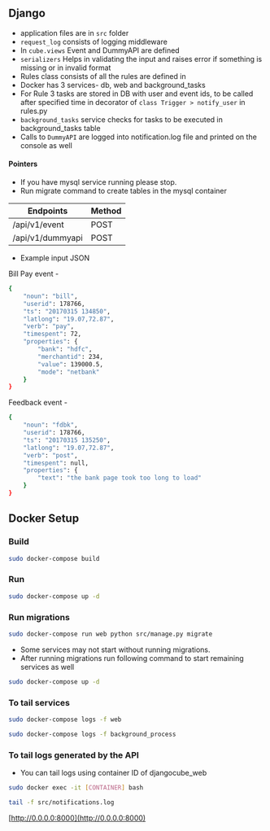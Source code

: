 
## Django
- application files are in `src` folder
- `request_log` consists of logging middleware
- In `cube.views` Event and DummyAPI are defined
- `serializers` Helps in validating the input and raises error if something is missing or in invalid format
- Rules class consists of all the rules are defined in
- Docker has 3 services- db, web and background_tasks
- For Rule 3 tasks are stored in DB with user and event ids, to be called after specified time in decorator of `class Trigger > notify_user` in rules.py
- `background_tasks` service checks for tasks to be executed in background_tasks table
- Calls to `DummyAPI` are logged into notification.log file and printed on the console as well

#### Pointers
- If you have mysql service running please stop. 
- Run migrate command to create tables in the mysql container

|       Endpoints    |Method          |
|-------------------|-----------------|
|/api/v1/event      |POST             |
|/api/v1/dummyapi      |POST             |

- Example input JSON 

Bill Pay event - 
```bash
{
    "noun": "bill",
    "userid": 178766,
    "ts": "20170315 134850",
    "latlong": "19.07,72.87",
    "verb": "pay",
    "timespent": 72,
    "properties": {
        "bank": "hdfc",
        "merchantid": 234,
        "value": 139000.5,
        "mode": "netbank"
    }
}
```

Feedback event - 
```bash
{
    "noun": "fdbk",
    "userid": 178766,
    "ts": "20170315 135250",
    "latlong": "19.07,72.87",
    "verb": "post",
    "timespent": null,
    "properties": {
        "text": "the bank page took too long to load"
    }
}
```
## Docker Setup

### Build
```bash
sudo docker-compose build
```
### Run
```bash
sudo docker-compose up -d
```
### Run migrations
```bash
sudo docker-compose run web python src/manage.py migrate
```
- Some services may not start without running migrations. 
- After running migrations run following command to start remaining services as well
```bash
sudo docker-compose up -d
```
### To tail services
```bash
sudo docker-compose logs -f web
```
```bash
sudo docker-compose logs -f background_process
```
### To tail logs generated by the API
- You can tail logs using container ID of djangocube_web 
```bash
sudo docker exec -it [CONTAINER] bash
```
```bash
tail -f src/notifications.log
```

[http://0.0.0.0:8000](http://0.0.0.0:8000)
